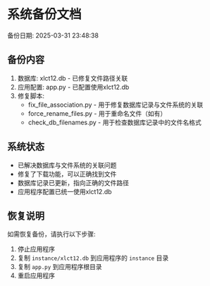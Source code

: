 # 系统备份文档

备份日期: 2025-03-31 23:48:38

## 备份内容

1. 数据库: xlct12.db - 已修复文件路径关联
2. 应用配置: app.py - 已配置使用xlct12.db
3. 修复脚本:
   - fix_file_association.py - 用于修复数据库记录与文件系统的关联
   - force_rename_files.py - 用于重命名文件（如有）
   - check_db_filenames.py - 用于检查数据库记录中的文件名格式

## 系统状态

- 已解决数据库与文件系统的关联问题
- 修复了下载功能，可以正确找到文件
- 数据库记录已更新，指向正确的文件路径
- 应用程序配置已统一使用xlct12.db

## 恢复说明

如需恢复备份，请执行以下步骤:

1. 停止应用程序
2. 复制 `instance/xlct12.db` 到应用程序的 `instance` 目录
3. 复制 `app.py` 到应用程序根目录
4. 重启应用程序
